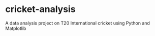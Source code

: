 # cricket-analysis
A data analysis project on T20 International cricket using Python and Matplotlib
